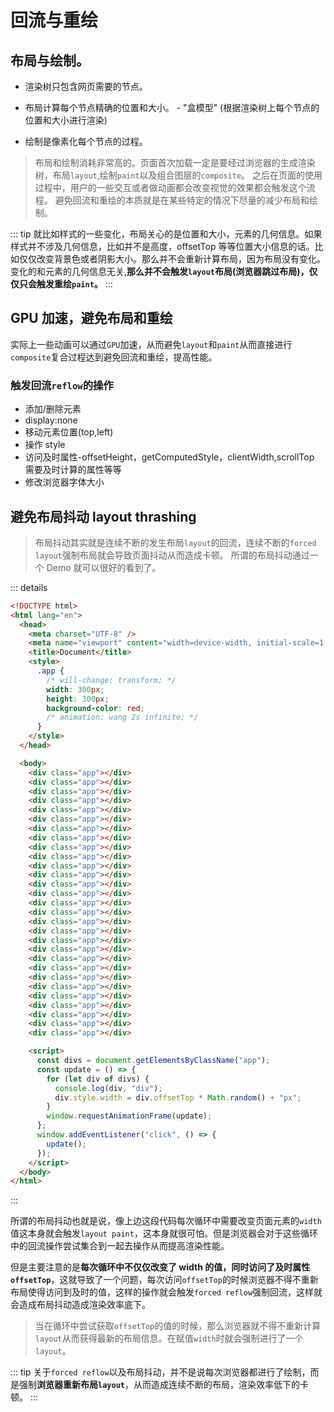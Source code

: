 # 回流与重绘

## 布局与绘制。

- 渲染树只包含网页需要的节点。

- 布局计算每个节点精确的位置和大小。 - "盒模型" (根据渲染树上每个节点的位置和大小进行渲染)

- 绘制是像素化每个节点的过程。

> 布局和绘制消耗非常高的。页面首次加载一定是要经过浏览器的生成渲染树，布局`layout`,绘制`paint`以及组合图层的`composite`。
> 之后在页面的使用过程中，用户的一些交互或者做动画都会改变视觉的效果都会触发这个流程。
> 避免回流和重绘的本质就是在某些特定的情况下尽量的减少布局和绘制。

::: tip
就比如样式的一些变化，布局关心的是位置和大小，元素的几何信息。如果样式并不涉及几何信息，比如并不是高度，offsetTop 等等位置大小信息的话。比如仅仅改变背景色或者阴影大小。那么并不会重新计算布局，因为布局没有变化。变化的和元素的几何信息无关,**那么并不会触发`layout`布局(浏览器跳过布局)，仅仅只会触发重绘`paint`。**
:::

## GPU 加速，避免布局和重绘

实际上一些动画可以通过`GPU`加速，从而避免`layout`和`paint`从而直接进行`composite`复合过程达到避免回流和重绘，提高性能。

### 触发回流`reflow`的操作

- 添加/删除元素
- display:none
- 移动元素位置(top,left)
- 操作 style
- 访问及时属性-offsetHeight，getComputedStyle，clientWidth,scrollTop 需要及时计算的属性等等
- 修改浏览器字体大小

## 避免布局抖动 layout thrashing

> 布局抖动其实就是连续不断的发生布局`layout`的回流，连续不断的`forced layout`强制布局就会导致页面抖动从而造成卡顿。
> 所谓的布局抖动通过一个 Demo 就可以很好的看到了。

::: details

```html
<!DOCTYPE html>
<html lang="en">
  <head>
    <meta charset="UTF-8" />
    <meta name="viewport" content="width=device-width, initial-scale=1.0" />
    <title>Document</title>
    <style>
      .app {
        /* will-change: transform; */
        width: 300px;
        height: 300px;
        background-color: red;
        /* animation: wang 2s infinite; */
      }
    </style>
  </head>

  <body>
    <div class="app"></div>
    <div class="app"></div>
    <div class="app"></div>
    <div class="app"></div>
    <div class="app"></div>
    <div class="app"></div>
    <div class="app"></div>
    <div class="app"></div>
    <div class="app"></div>
    <div class="app"></div>
    <div class="app"></div>
    <div class="app"></div>
    <div class="app"></div>
    <div class="app"></div>
    <div class="app"></div>
    <div class="app"></div>
    <div class="app"></div>
    <div class="app"></div>
    <div class="app"></div>
    <div class="app"></div>
    <div class="app"></div>
    <div class="app"></div>
    <div class="app"></div>
    <div class="app"></div>
    <div class="app"></div>
    <div class="app"></div>
    <div class="app"></div>
    <div class="app"></div>
    <div class="app"></div>

    <script>
      const divs = document.getElementsByClassName("app");
      const update = () => {
        for (let div of divs) {
          console.log(div, "div");
          div.style.width = div.offsetTop * Math.random() + "px";
        }
        window.requestAnimationFrame(update);
      };
      window.addEventListener("click", () => {
        update();
      });
    </script>
  </body>
</html>
```

:::

所谓的布局抖动也就是说，像上边这段代码每次循环中需要改变页面元素的`width`值这本身就会触发`layout paint`，这本身就很可怕。但是浏览器会对于这些循环中的回流操作尝试集合到一起去操作从而提高渲染性能。

但是主要注意的是**每次循环中不仅仅改变了 width 的值，同时访问了及时属性`offsetTop`**，这就导致了一个问题，每次访问`offsetTop`的时候浏览器不得不重新布局使得访问到及时的值，这样的操作就会触发`forced reflow`强制回流，这样就会造成布局抖动造成渲染效率底下。

> 当在循环中尝试获取`offsetTop`的值的时候，那么浏览器就不得不重新计算`layout`从而获得最新的布局信息。在赋值`width`时就会强制进行了一个`layout`。

::: tip
关于`forced reflow`以及布局抖动，并不是说每次浏览器都进行了绘制，而是强制**浏览器重新布局`layout`**，从而造成连续不断的布局，渲染效率低下的卡顿。
:::
